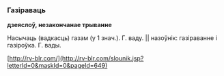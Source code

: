### Газіраваць
**дзеяслоў, незакончанае трыванне**

Насычаць (вадкасць) газам (у 1 знач.). Г. ваду. || назоўнік: газіраванне і газіроўка. Г. вады.

<a rel="author">[http://rv-blr.com/](http://rv-blr.com/slounik.jsp?letterId=0&maskId=0&pageId=649)</a>
